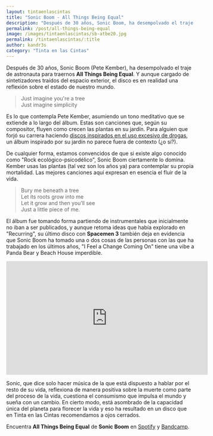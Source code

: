 ```yaml
---
layout: tintaenlascintas
title: "Sonic Boom - All Things Being Equal"
description: "Después de 30 años, Sonic Boom, ha desempolvado el traje de astronauta para traernos All Things Being Equal."
permalink: /post/all-things-being-equal
image: /images/tintaenlascintas/sb-atbe20.jpg
permalink: /tintaenlascintas/:title
author: kandr3s
category: "Tinta en las Cintas"
---
```

Después de 30 años, Sonic Boom (Pete Kember), ha desempolvado el traje de astronauta para traernos **All Things Being Equal**. Y aunque cargado de sintetizadores traídos del espacio exterior, el disco es en realidad una reflexión sobre el estado de nuestro mundo.

> Just imagine you're a tree  
> Just imagine simplicity

Es lo que contempla Pete Kember, asumiendo un tono meditativo que se extiende a lo largo del álbum. Estas son canciones que, según su compositor, fluyen como crecen las plantas en su jardín. Para alguien que forjó su carrera haciendo [discos inspirados en el uso excesivo de drogas](https://kandr3s.co/tintaenlascintas/gospel/), un álbum inspirado por su jardín no parece fuera de contexto (¿o sí?).

De cualquier forma, estamos convencidos de que si existe algo conocido como "Rock ecológico-psicodélico", Sonic Boom ciertamente lo domina. Kember usas las plantas (tal vez son los años ya) para contemplar su propia mortalidad. Las mejores canciones aquí expresan en esencia el fluir de la vida.
> Bury me beneath a tree  
> Let its roots grow into me  
> Let it grow and then you’ll see  
> Just a little piece of me.

El álbum fue tomando forma partiendo de instrumentales que inicialmente no iban a ser publicados, y aunque retoma ideas que había explorado en "Recurring", su último disco con **Spacemen 3** también deja en evidencia que Sonic Boom ha tomado una o dos cosas de las personas con las que ha trabajado en los últimos años, "I Feel a Change Coming On" tiene una vibe a Panda Bear y Beach House imperdible.

<iframe class="embedded" src="https://www.youtube.com/embed/3T5GAhiVjOQ?feature=oembed&amp;enablejsapi=1&amp;origin=https://safe.txmblr.com&amp;wmode=opaque" allowfullscreen="allowfullscreen" width="540" height="304" frameborder="0"></iframe>

Sonic, que dice solo hacer música de la que está dispuesto a hablar por el resto de su vida, reflexiona de manera positiva sobre la muerte como parte del proceso de la vida, cuestiona el consumismo que impulsa el mundo y sueña con un cambio. En cierto modo, está asombrado de la capacidad única del planeta para florecer la vida y eso ha resultado en un disco que en Tinta en las Cintas recomendamos a ojos cerrados.

Encuentra **All Things Being Equal** de **Sonic Boom** en [Spotify](https://open.spotify.com/album/3EylpDFrXhd82wGj1XB7VE) y [Bandcamp](https://sonicboomspacemen3.bandcamp.com/album/all-things-being-equal-3).